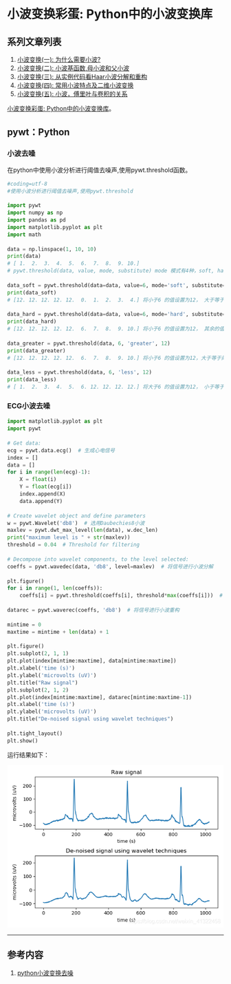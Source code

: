# 小波变换彩蛋: Python中的小波变换库

## 系列文章列表

1. [小波变换(一): 为什么需要小波?](wavelet1.html)
2. [小波变换(二): 小波基函数,母小波和父小波](wavelet2.html)
3. [小波变换(三): 从实例代码看Haar小波分解和重构](wavelet3.html)
4. [小波变换(四): 常用小波特点及二维小波变换](wavelet4.html)
5. [小波变换(五): 小波，傅里叶与卷积的关系](wavelet5.html)

[小波变换彩蛋: Python中的小波变换库](wavelet6.html)。

## pywt：Python

### 小波去噪
在python中使用小波分析进行阈值去噪声,使用pywt.threshold函数。

```python
#coding=utf-8
#使用小波分析进行阈值去噪声,使用pywt.threshold
 
import pywt
import numpy as np
import pandas as pd 
import matplotlib.pyplot as plt 
import math 
 
data = np.linspace(1, 10, 10)
print(data)
# [ 1.  2.  3.  4.  5.  6.  7.  8.  9. 10.]
# pywt.threshold(data, value, mode, substitute) mode 模式有4种，soft, hard, greater, less; substitute是替换值
 
data_soft = pywt.threshold(data=data, value=6, mode='soft', substitute=12)
print(data_soft)
# [12. 12. 12. 12. 12.  0.  1.  2.  3.  4.] 将小于6 的值设置为12， 大于等于6 的值全部减去6
 
data_hard = pywt.threshold(data=data, value=6, mode='hard', substitute=12)
print(data_hard)
# [12. 12. 12. 12. 12.  6.  7.  8.  9. 10.] 将小于6 的值设置为12， 其余的值不变
 
data_greater = pywt.threshold(data, 6, 'greater', 12)
print(data_greater)
# [12. 12. 12. 12. 12.  6.  7.  8.  9. 10.] 将小于6 的值设置为12，大于等于阈值的值不变化
 
data_less = pywt.threshold(data, 6, 'less', 12)
print(data_less)
# [ 1.  2.  3.  4.  5.  6. 12. 12. 12. 12.] 将大于6 的值设置为12， 小于等于阈值的值不变

```

### ECG小波去噪

```python
import matplotlib.pyplot as plt
import pywt

# Get data:
ecg = pywt.data.ecg()  # 生成心电信号
index = []
data = []
for i in range(len(ecg)-1):
    X = float(i)
    Y = float(ecg[i])
    index.append(X)
    data.append(Y)

# Create wavelet object and define parameters
w = pywt.Wavelet('db8')  # 选用Daubechies8小波
maxlev = pywt.dwt_max_level(len(data), w.dec_len)
print("maximum level is " + str(maxlev))
threshold = 0.04  # Threshold for filtering

# Decompose into wavelet components, to the level selected:
coeffs = pywt.wavedec(data, 'db8', level=maxlev)  # 将信号进行小波分解

plt.figure()
for i in range(1, len(coeffs)):
    coeffs[i] = pywt.threshold(coeffs[i], threshold*max(coeffs[i]))  # 将噪声滤波

datarec = pywt.waverec(coeffs, 'db8')  # 将信号进行小波重构

mintime = 0
maxtime = mintime + len(data) + 1

plt.figure()
plt.subplot(2, 1, 1)
plt.plot(index[mintime:maxtime], data[mintime:maxtime])
plt.xlabel('time (s)')
plt.ylabel('microvolts (uV)')
plt.title("Raw signal")
plt.subplot(2, 1, 2)
plt.plot(index[mintime:maxtime], datarec[mintime:maxtime-1])
plt.xlabel('time (s)')
plt.ylabel('microvolts (uV)')
plt.title("De-noised signal using wavelet techniques")

plt.tight_layout()
plt.show()
```

运行结果如下：

<div align="center"><img src="res/wavelet15.png"></div>

---
## 参考内容
1. [python小波变换去噪](https://blog.csdn.net/weixin_41322458/article/details/91385984)
